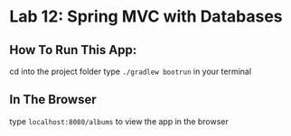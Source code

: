 # Lab 12: Spring MVC with Databases

## How To Run This App:
cd into the project folder
type `./gradlew bootrun` in your terminal

## In The Browser
type `localhost:8080/albums` to view the app in the browser